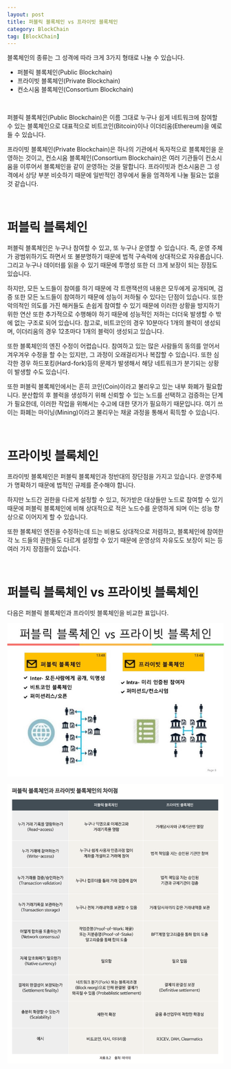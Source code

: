 ```yaml
---
layout: post
title: 퍼블릭 블록체인 vs 프라이빗 블록체인
category: BlockChain
tag: [BlockChain]
---
```


블록체인의 종류는 그 성격에 따라 크게 3가지 형태로 나눌 수 있습니다.

<ul>
 	<li>퍼블릭 블록체인(Public Blockchain)</li>
 	<li>프라이빗 블록체인(Private Blockchain)</li>
 	<li>컨소시움 블록체인(Consortium Blockchain)</li>
</ul>

<br>

퍼블릭 블록체인(Public Blockchain)은 이름 그대로 누구나 쉽게 네트워크에 참여할 수 있는
블록체인으로 대표적으로 비트코인(Bitcoin)이나 이더리움(Ethereum)을 예로 들 수 있습니다.

프라이빗 블록체인(Private Blockchain)은 하나의 기관에서 독자적으로 블록체인을 운영하는 것이고,
컨소시움 블록체인(Consortium Blockchain)은 여러 기관들이 컨소시움을 이루어서 블록체인을
같이 운영하는 것을 말합니다. 프라이빗과 컨소시움은 그 성격에서 상당 부분 비슷하기 때문에
일반적인 경우에서 둘을 엄격하게 나눌 필요는 없을 것 같습니다.

<br>

# 퍼블릭 블록체인

퍼블릭 블록체인은 누구나 참여할 수 있고, 또 누구나 운영할 수 있습니다.
즉, 운영 주체가 광범위하기도 하면서 또 불분명하기 때문에 법적 구속력에 상대적으로 자유롭습니다.
그리고 누구나 데이터를 읽을 수 있기 때문에 투명성 또한 더 크게 보장이 되는 장점도 있습니다.

하지만, 모든 노드들이 참여를 하기 때문에 각 트랜잭션의 내용은 모두에게 공개되며,
검증 또한 모든 노드들이 참여하기 때문에 성능이 저하될 수 있다는 단점이 있습니다.
또한 악의적인 의도를 가진 해커들도 손쉽게 참여할 수 있기 때문에 이러한 상황을 방지하기 위한
연산 또한 추가적으로 수행해야 하기 때문에 성능적인 저하는 더더욱 발생할 수 밖에 없는
구조로 되어 있습니다. 참고로, 비트코인의 경우 10분마다 1개의 블럭이 생성되며,
이더리움의 경우 12초마다 1개의 블럭이 생성되고 있습니다.

또한 블록체인의 엔진 수정이 어렵습니다. 참여하고 있는 많은 사람들의 동의를 얻어서
겨우겨우 수정을 할 수는 있지만, 그 과정이 오래걸리거나 복잡할 수 있습니다.
또한 심각한 경우 하드포킹(Hard-fork)등의 문제가 발생해서 해당 네트워크가 분기되는 상황이
발생할 수도 있습니다.

또한 퍼블릭 블록체인에서는 흔히 코인(Coin)이라고 불리우고 있는 내부 화폐가 필요합니다.
분산합의 후 블럭을 생성하기 위해 신뢰할 수 있는 노드를 선택하고 검증하는 단계가 필요한데,
이러한 작업을 위해서는 수고에 대한 댓가가 필요하기 때문입니다. 여기 쓰이는 화폐는
마이닝(Mining)이라고 불리우는 채굴 과정을 통해서 획득할 수 있습니다.

<br>

# 프라이빗 블록체인

프라이빗 블록체인은 퍼블릭 블록체인과 정반대의 장단점을 가지고 있습니다.
운영주체가 명확하기 때문에 법적인 규제를 준수해야 합니다.

하지만 노드간 권한을 다르게 설정할 수 있고, 허가받은 대상들만 노드로 참여할 수 있기 때문에
퍼블릭 블록체인에 비해 상대적으로 적은 노드수를 운영하게 되며 이는 성능 향상으로
이어지게 할 수 있습니다.

또한 블록체인 엔진을 수정하는데 드는 비용도 상대적으로 저렴하고, 블록체인에 참여한 각 노
드들의 권한들도 다르게 설정할 수 있기 때문에 운영상의 자유도도 보장이 되는 등 여러 가지 장점들이 있습니다.

<br>

# 퍼블릭 블록체인 vs 프라이빗 블록체인
다음은 퍼블릭 블록체인과 프라이빗 블록체인을 비교한 표입니다.

![image -fullwidth](/assets/2017-06-19-public-blockchain-vs-private-blockchain/01.jpg)

![image -fullwidth](/assets/2017-06-19-public-blockchain-vs-private-blockchain/02.png)
